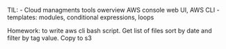 TIL:
	- Cloud managments tools owerview AWS console web UI, AWS CLI
	- templates: modules, conditional expressions, loops        

Homework: to write aws cli bash script. Get list of files sort by date and filter by tag value. Copy to s3
 
